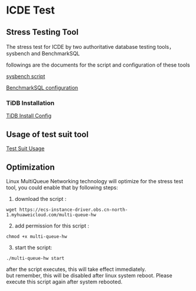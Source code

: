 # ICDE Test

## Stress Testing Tool
The stress test for ICDE by two authoritative database testing tools， sysbench and BenchmarkSQL

followings are the documents for the script and configuration of these tools

[sysbench script](doc/sysbench-test.md)

[BenchmarkSQL configuration](doc/benchmarksql-test.md)

### TiDB Installation
[TiDB Install Config](doc/tidb-install.md)


## Usage of test suit tool
[Test Suit Usage](doc/how-to-use-jdbc-suit.md)


## Optimization
Linux MultiQueue Networking technology will optimize for the stress test tool, you could enable that by following steps:
1. download the script : 
```shell
wget https://ecs-instance-driver.obs.cn-north-1.myhuaweicloud.com/multi-queue-hw 
```

2. add permission for this script :
```shell
chmod +x multi-queue-hw
```

3. start the script:
```shell
./multi-queue-hw start
```

after the script executes, this will take effect immediately.  
but remember, this will be disabled after linux system reboot. Please execute this script again after system rebooted.
